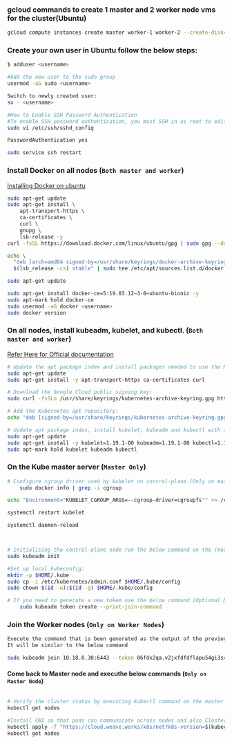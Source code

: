 ### gcloud commands to create 1 master and 2 worker node vms for the cluster(Ubuntu)
```bash
gcloud compute instances create master worker-1 worker-2 --create-disk=auto-delete=yes,boot=yes,image=projects/ubuntu-os-cloud/global/images/ubuntu-1804-bionic-v20211115 --zone us-central1-a --machine-type=e2-medium
```


### Create your own user in Ubuntu follow the below steps:
```bash
$ adduser <username>

#Add the new user to the sudo group 
usermod -aG sudo <username>

Switch to newly created user:
su - <username>

#How to Enable SSH Password Authentication
#To enable SSH password authentication, you must SSH in as root to edit this file:
sudo vi /etc/ssh/sshd_config

PasswordAuthentication yes

sudo service ssh restart

```

### Install Docker on all nodes (`Both master and worker`)

[Installing Docker on ubuntu](https://docs.docker.com/engine/install/ubuntu/)
```bash
sudo apt-get update
sudo apt-get install \
    apt-transport-https \
    ca-certificates \
    curl \
    gnupg \
    lsb-release -y
curl -fsSL https://download.docker.com/linux/ubuntu/gpg | sudo gpg --dearmor -o /usr/share/keyrings/docker-archive-keyring.gpg

echo \
  "deb [arch=amd64 signed-by=/usr/share/keyrings/docker-archive-keyring.gpg] https://download.docker.com/linux/ubuntu \
  $(lsb_release -cs) stable" | sudo tee /etc/apt/sources.list.d/docker.list > /dev/null

sudo apt-get update

sudo apt-get install docker-ce=5:19.03.12~3-0~ubuntu-bionic -y
sudo apt-mark hold docker-ce
sudo usermod -aG docker <username>
sudo docker version

```

### On all nodes, install kubeadm, kubelet, and kubectl. (`Both master and worker`)
[Refer Here for Official documentation](https://kubernetes.io/docs/setup/production-environment/tools/kubeadm/install-kubeadm/)
```bash
# Update the apt package index and install packages needed to use the Kubernetes apt repository:
sudo apt-get update
sudo apt-get install -y apt-transport-https ca-certificates curl

# Download the Google Cloud public signing key:
sudo curl -fsSLo /usr/share/keyrings/kubernetes-archive-keyring.gpg https://packages.cloud.google.com/apt/doc/apt-key.gpg

# Add the Kubernetes apt repository:
echo "deb [signed-by=/usr/share/keyrings/kubernetes-archive-keyring.gpg] https://apt.kubernetes.io/ kubernetes-xenial main" | sudo tee /etc/apt/sources.list.d/kubernetes.list

# Update apt package index, install kubelet, kubeadm and kubectl with a specific version, and pin their version:
sudo apt-get update
sudo apt-get install -y kubelet=1.19.1-00 kubeadm=1.19.1-00 kubectl=1.19.1-00
sudo apt-mark hold kubelet kubeadm kubectl
```

### On the Kube master server (` Master Only `)
```bash
# Configure cgroup driver used by kubelet on control-plane.(Only on master node)
	sudo docker info | grep -i cgroup

echo "Environment="KUBELET_CGROUP_ARGS=--cgroup-driver=cgroupfs"" >> /etc/systemd/system/kubelet.service.d/10-kubeadm.conf

systemctl restart kubelet

systemctl daemon-reload



# Initialising the control-plane node run the below command on the (master node)
sudo kubeadm init

#Set up local kubeconfig:
mkdir -p $HOME/.kube
sudo cp -i /etc/kubernetes/admin.conf $HOME/.kube/config
sudo chown $(id -u):$(id -g) $HOME/.kube/config

# If you need to generate a new tokem use the below command (Optional Not required , if you have the above token generated)
    sudo kubeadm token create --print-join-command
```

### Join the Worker nodes (`Only on Worker Nodes`)
```bash
Execute the command that is been generated as the output of the previous command, where we got the token generated. 
It will be similar to the below command

sudo kubeadm join 10.18.0.30:6443 --token 06fdx2qa.v2jxfdfdflapu54gi3s41 --discovery-token-ca-cert-hash sha256:ed92e6bdfd6d7e27abc8f9247d6de33a7dfd56b57a250195d57647bf3138c9a4e7d7a8
```


#### Come back to Master node and executhe below commands (` Only on Master Node `)
```bash

# Verify the cluster status by executing kubectl command on the master node
kubectl get nodes

#Install CNI so that pods can communicate across nodes and also Cluster DNS to start functioning. Apply weave CNI (Container Network Interface) on the master node
kubectl apply -f "https://cloud.weave.works/k8s/net?k8s-version=$(kubectl version | base64 | tr -d '\n')"
kubectl get nodes

```
